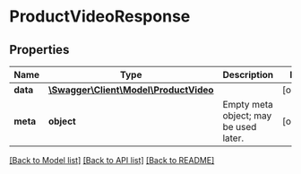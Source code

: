 # ProductVideoResponse

## Properties
Name | Type | Description | Notes
------------ | ------------- | ------------- | -------------
**data** | [**\Swagger\Client\Model\ProductVideo**](ProductVideo.md) |  | [optional] 
**meta** | **object** | Empty meta object; may be used later. | [optional] 

[[Back to Model list]](../README.md#documentation-for-models) [[Back to API list]](../README.md#documentation-for-api-endpoints) [[Back to README]](../README.md)


